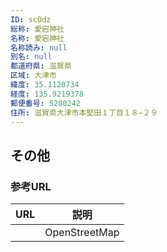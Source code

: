 ```yaml
---
ID: scOdz
総称: 愛宕神社
名称: 愛宕神社
名称読み: null
別名: null
都道府県: 滋賀県
区域: 大津市
緯度: 35.1120734
経度: 135.9219378
郵便番号: 5200242
住所: 滋賀県大津市本堅田１丁目１８−２９
---
```


## その他

### 参考URL

| URL | 説明          |
| --- | ------------- |
|     | OpenStreetMap |
